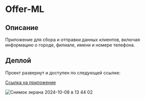 # Offer-ML

## Описание
Приложение для сбора и отправки данных клиентов, включая информацию о городе, филиале, имени и номере телефона.

## Деплой

Проект развернут и доступен по следующей ссылке:

[Ссылка на приложение](https://offer-ml.vercel.app/)



![Снимок экрана 2024-10-08 в 13 44 02](https://github.com/user-attachments/assets/9cd58bd3-91e6-4ef3-a2aa-9b4cfc0a1119)
